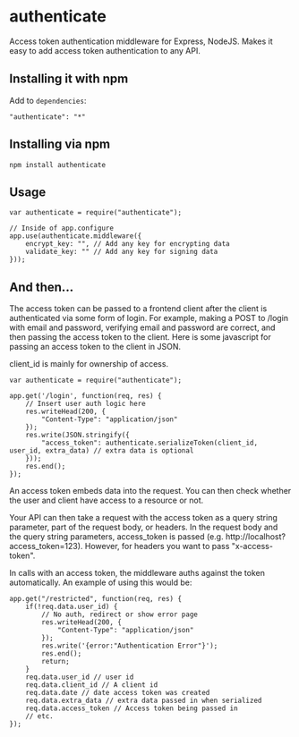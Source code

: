 authenticate
============

Access token authentication middleware for Express, NodeJS.  Makes it easy to add access token authentication to any API. 

## Installing it with npm

Add to `dependencies`:

    "authenticate": "*"

## Installing via npm

    npm install authenticate

## Usage

    var authenticate = require("authenticate");
    
    // Inside of app.configure
    app.use(authenticate.middleware({
        encrypt_key: "", // Add any key for encrypting data
        validate_key: "" // Add any key for signing data
    }));

## And then...

The access token can be passed to a frontend client after the client is authenticated via some form of login.  For example, making a POST to /login with email and password, verifying email and password are correct, and then passing the access token to the client.  Here is some javascript for passing an access token to the client in JSON.

client_id is mainly for ownership of access.  

	var authenticate = require("authenticate");
	
	app.get('/login', function(req, res) {
		// Insert user auth logic here
		res.writeHead(200, {
		    "Content-Type": "application/json"
		});
		res.write(JSON.stringify({
		    "access_token": authenticate.serializeToken(client_id, user_id, extra_data) // extra data is optional
		}));
		res.end();
	});

An access token embeds data into the request.  You can then check whether the user and client have access to a resource or not.

Your API can then take a request with the access token as a query string parameter, part of the request body, or headers.  In the request body and the query string parameters, access_token is passed (e.g. http://localhost?access_token=123).  However, for headers you want to pass "x-access-token".

In calls with an access token, the middleware auths against the token automatically. An example of using this would be:
	
	app.get("/restricted", function(req, res) {
		if(!req.data.user_id) {
			// No auth, redirect or show error page
			res.writeHead(200, {
				"Content-Type": "application/json"
			});
			res.write('{error:"Authentication Error"}');
			res.end();
			return;
		}
		req.data.user_id // user id
		req.data.client_id // A client id
		req.data.date // date access token was created
		req.data.extra_data // extra data passed in when serialized
		req.data.access_token // Access token being passed in
		// etc.
	});
